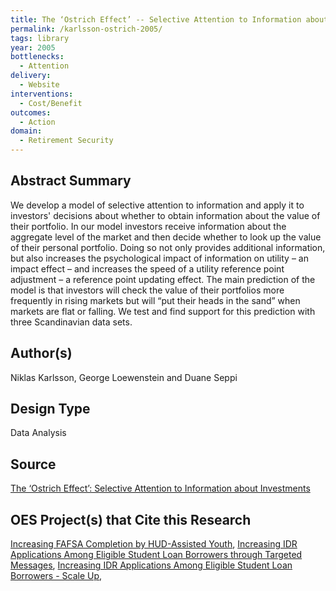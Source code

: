 ```yaml
---
title: The ‘Ostrich Effect’ -- Selective Attention to Information about Investments
permalink: /karlsson-ostrich-2005/
tags: library 
year: 2005
bottlenecks: 
  - Attention 
delivery: 
  - Website 
interventions: 
  - Cost/Benefit 
outcomes:  
  - Action 
domain: 
  - Retirement Security 
---
```

## Abstract Summary

We develop a model of selective attention to information and apply it to investors' decisions
about whether to obtain information about the value of their portfolio. In our model investors
receive information about the aggregate level of the market and then decide whether to look up
the value of their personal portfolio. Doing so not only provides additional information, but also
increases the psychological impact of information on utility – an impact effect – and increases
the speed of a utility reference point adjustment – a reference point updating effect. The main
prediction of the model is that investors will check the value of their portfolios more frequently
in rising markets but will “put their heads in the sand” when markets are flat or falling. We test
and find support for this prediction with three Scandinavian data sets.

## Author(s)

Niklas Karlsson, George Loewenstein and Duane Seppi

## Design Type

Data Analysis

## Source

<a href="https://weatherhead.case.edu/departments/banking-and-finance/Documents/Seppipaper.pdf">The ‘Ostrich Effect’: Selective Attention to Information about Investments</a>

## OES Project(s) that Cite this Research

<a href="https://oes.gsa.gov/projects/hud-youth-fafsa/">Increasing FAFSA Completion by HUD-Assisted Youth</a>, <a href="https://oes.gsa.gov/projects/idr-applications-targeted-messages/">Increasing IDR Applications Among Eligible Student Loan Borrowers through Targeted Messages</a>, <a href="https://oes.gsa.gov/projects/idr-applications-scale-up/">Increasing IDR Applications Among Eligible Student Loan Borrowers - Scale Up</a>,

